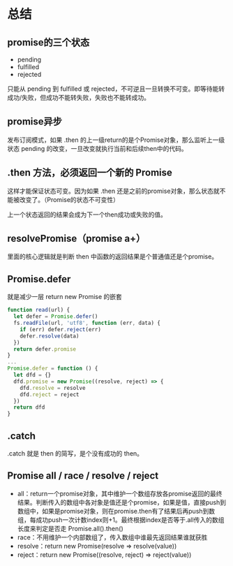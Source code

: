 # 总结

## promise的三个状态

- pending
- fulfilled
- rejected

只能从 pending 到 fulfilled 或 rejected，不可逆且一旦转换不可变。即等待能转成功/失败，但成功不能转失败，失败也不能转成功。

## promise异步

发布订阅模式，如果 .then 的上一级return的是个Promise对象，那么监听上一级状态 pending 的改变，一旦改变就执行当前和后续then中的代码。

## .then 方法，必须返回一个新的 Promise

这样才能保证状态可变。因为如果 .then 还是之前的promise对象，那么状态就不能被改变了。（Promise的状态不可变性）

上一个状态返回的结果会成为下一个then成功或失败的值。

## resolvePromise（promise a+）

里面的核心逻辑就是判断 then 中函数的返回结果是个普通值还是个promise。

## Promise.defer

就是减少一层 return new Promise 的嵌套

```js
function read(url) {
  let defer = Promise.defer()
  fs.readFile(url, 'utf8', function (err, data) {
    if (err) defer.reject(err)
    defer.resolve(data)
  })
  return defer.promise
}
...
Promise.defer = function () {
  let dfd = {}
  dfd.promise = new Promise((resolve, reject) => {
    dfd.resolve = resolve
    dfd.reject = reject
  })
  return dfd
}
```

## .catch

.catch 就是 then 的简写，是个没有成功的 then。

## Promise all / race / resolve / reject

- all：return一个promise对象，其中维护一个数组存放各promise返回的最终结果。判断传入的数组中各对象是值还是个promise，如果是值，直接push到数组中，如果是promise对象，则在promise.then有了结果后再push到数组，每成功push一次计数index则+1。最终根据index是否等于.all传入的数组长度来判定是否走 Promise.all().then()
- race：不用维护一个内部数组了，传入数组中谁最先返回结果谁就获胜
- resolve：return new Promise(resolve => resolve(value))
- reject：return new Promise((resolve, reject) => reject(value))
